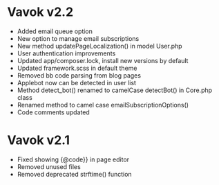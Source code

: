 # Vavok v2.2

- Added email queue option
- New option to manage email subscriptions
- New method updatePageLocalization() in model User.php
- User authentication improvements
- Updated app/composer.lock, install new versions by default
- Updated framework.scss in default theme
- Removed bb code parsing from blog pages
- Applebot now can be detected in user list
- Method detect_bot() renamed to camelCase detectBot() in Core.php class
- Renamed method to camel case emailSubscriptionOptions()
- Code comments updated


# Vavok v2.1

- Fixed showing {@code}} in page editor
- Removed unused files
- Removed deprecated strftime() function
